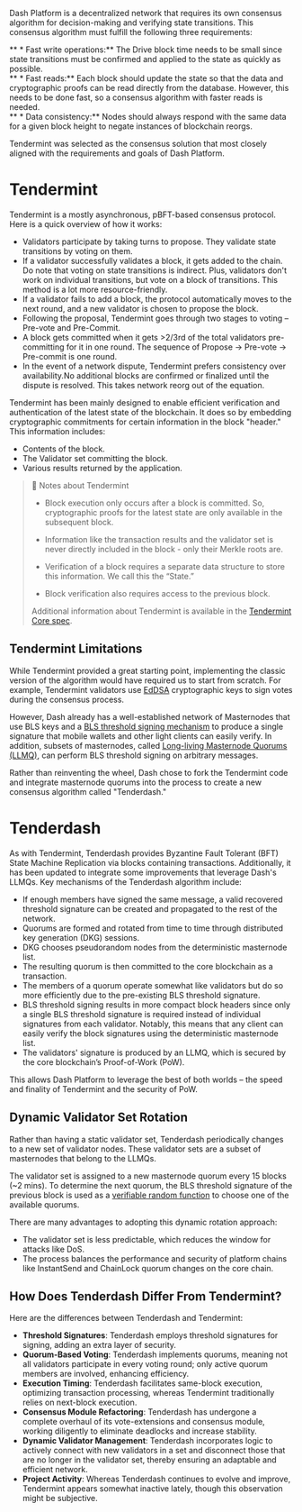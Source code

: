 Dash Platform is a decentralized network that requires its own consensus algorithm for decision-making and verifying state transitions. This consensus algorithm must fulfill the following three requirements:

**  \* Fast write operations:** The Drive block time needs to be small since state transitions must be confirmed and applied to the state as quickly as possible.  
**  \* Fast reads:** Each block should update the state so that the data and cryptographic proofs can be read directly from the database. However, this needs to be done fast, so a consensus algorithm with faster reads is needed.  
**  \* Data consistency:** Nodes should always respond with the same data for a given block height to negate instances of blockchain reorgs.

Tendermint was selected as the consensus solution that most closely aligned with the requirements and goals of Dash Platform.

# Tendermint

Tendermint is a mostly asynchronous, pBFT-based consensus protocol. Here is a quick overview of how it works:

- Validators participate by taking turns to propose. They validate state transitions by voting on them.
- If a validator successfully validates a block, it gets added to the chain. Do note that voting on state transitions is indirect. Plus, validators don't work on individual transitions, but vote on a block of transitions. This method is a lot more resource-friendly.
- If a validator fails to add a block, the protocol automatically moves to the next round, and a new validator is chosen to propose the block.
- Following the proposal, Tendermint goes through two stages to voting – Pre-vote and Pre-Commit. 
- A block gets committed when it gets >2/3rd of the total validators pre-committing for it in one round. The sequence of Propose -> Pre-vote -> Pre-commit is one round. 
- In the event of a network dispute, Tendermint prefers consistency over availability.No additional blocks are confirmed or finalized until the dispute is resolved. This takes network reorg out of the equation.

Tendermint has been mainly designed to enable efficient verification and authentication of the latest state of the blockchain. It does so by embedding cryptographic commitments for certain information in the block "header." This information includes:

- Contents of the block.
- The Validator set committing the block.
- Various results returned by the application.

> 📘 Notes about Tendermint
> 
> - Block execution only occurs after a block is committed. So, cryptographic proofs for the latest state are only available in the subsequent block.
> 
> - Information like the transaction results and the validator set is never directly included in the block - only their Merkle roots are. 
> 
> - Verification of a block requires a separate data structure to store this information. We call this the “State.” 
> 
> - Block verification also requires access to the previous block.
> 
> Additional information about Tendermint is available in the <a href="https://docs.tendermint.com/master/spec/#overview" target="_blank">Tendermint Core spec</a>.

## Tendermint Limitations

While Tendermint provided a great starting point, implementing the classic version of the algorithm would have required us to start from scratch. For example, Tendermint validators use [EdDSA](https://en.wikipedia.org/wiki/EdDSA) cryptographic keys to sign votes during the consensus process. 

However, Dash already has a well-established network of Masternodes that use BLS keys and a [BLS threshold signing mechanism](https://blog.dash.org/secret-sharing-and-threshold-signatures-with-bls-954d1587b5f) to produce a single signature that mobile wallets and other light clients can easily verify. In addition, subsets of masternodes, called [Long-living Masternode Quorums (LLMQ)](https://github.com/dashpay/dips/blob/master/dip-0006.md), can perform BLS threshold signing on arbitrary messages. 

Rather than reinventing the wheel, Dash chose to fork the Tendermint code and integrate masternode quorums into the process to create a new consensus algorithm called "Tenderdash."

# Tenderdash

As with Tendermint, Tenderdash provides Byzantine Fault Tolerant (BFT) State Machine Replication via blocks containing transactions. Additionally, it has been updated to integrate some improvements that leverage Dash's LLMQs. Key mechanisms of the Tenderdash algorithm include:

- If enough members have signed the same message, a valid recovered threshold signature can be created and propagated to the rest of the network.
- Quorums are formed and rotated from time to time through distributed key generation (DKG) sessions.
- DKG chooses pseudorandom nodes from the deterministic masternode list.
- The resulting quorum is then committed to the core blockchain as a transaction. 
- The members of a quorum operate somewhat like validators but do so more efficiently due to the pre-existing BLS threshold signature.
- BLS threshold signing results in more compact block headers since only a single BLS threshold signature is required instead of individual signatures from each validator. Notably, this means that any client can easily verify the block signatures using the deterministic masternode list.
- The validators' signature is produced by an LLMQ, which is secured by the core blockchain’s Proof-of-Work (PoW).

This allows Dash Platform to leverage the best of both worlds – the speed and finality of Tendermint and the security of PoW.

## Dynamic Validator Set Rotation

Rather than having a static validator set, Tenderdash periodically changes to a new set of validator nodes. These validator sets are a subset of masternodes that belong to the LLMQs. 

The validator set is assigned to a new masternode quorum every 15 blocks (~2 mins). To determine the next quorum, the BLS threshold signature of the previous block is used as a [verifiable random function](https://en.wikipedia.org/wiki/Verifiable_random_function) to choose one of the available quorums. 

There are many advantages to adopting this dynamic rotation approach: 

- The validator set is less predictable, which reduces the window for attacks like DoS.
- The process balances the performance and security of platform chains like InstantSend and ChainLock quorum changes on the core chain.

## How Does Tenderdash Differ From Tendermint?

Here are the differences between Tenderdash and Tendermint:

- **Threshold Signatures**: Tenderdash employs threshold signatures for signing, adding an extra layer of security.
- **Quorum-Based Voting**: Tenderdash implements quorums, meaning not all validators participate in every voting round; only active quorum members are involved, enhancing efficiency.
- **Execution Timing**: Tenderdash facilitates same-block execution, optimizing transaction processing, whereas Tendermint traditionally relies on next-block execution.
- **Consensus Module Refactoring**: Tenderdash has undergone a complete overhaul of its vote-extensions and consensus module, working diligently to eliminate deadlocks and increase stability.
- **Dynamic Validator Management**: Tenderdash incorporates logic to actively connect with new validators in a set and disconnect those that are no longer in the validator set, thereby ensuring an adaptable and efficient network.
- **Project Activity**: Whereas Tenderdash continues to evolve and improve, Tendermint appears somewhat inactive lately, though this observation might be subjective.